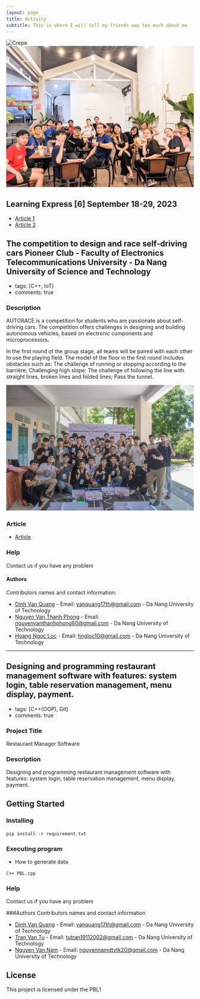 ```yaml
---
layout: page
title: Activity
subtitle: This is where I will tell my friends way too much about me 
---
```

![Crepe](https://github.com/quangdinh17th/quangdinh17th.github.io/blob/master/assets/img/_DSC8205.JPG)
![Crepe](https://github.com/quangdinh17th/quangdinh17th.github.io/blob/master/assets/img/PXL_20230921_141020181.jpg)
## Learning Express [6] September 18-29, 2023
- [Article 1](http://dut.udn.vn/Tintuc/Tintuc/id/8550)
- [Article 2](https://baodanang.vn/channel/5433/202310/thuc-day-trai-nghiem-learning-express-3957936/index.htm?fbclid=IwAR06qA-62psfx14xXODIdMB11QR_hzsCFdmQgKAnt7X0ZslUp2hfPFgglGE)

## The competition to design and race self-driving cars Pioneer Club - Faculty of Electronics Telecommunications University - Da Nang University of Science and Technology
- tags: [C++, IoT]
- comments: true
### Description
AUTORACE is a competition for students who are passionate about self-driving cars. The competition offers challenges in designing and building autonomous vehicles, based on electronic components and microprocessors.

In the first round of the group stage, all teams will be paired with each other to use the playing field. The model of the floor in the first round includes obstacles such as: The challenge of running or stopping according to the barrière; Challenging high slope; The challenge of following the line with straight lines, broken lines and folded lines; Pass the tunnel.

![Crepe](https://github.com/quangdinh17th/quangdinh17th.github.io/blob/master/assets/img/286290990_4632906366811471_4273634123629089881_n.jpg)

### Article
- [Article](https://dsa.org.vn/pioneer-ete-autorace-2022-va-hanh-trinh-kien-tao-dau-moi/)
### Help

Contact us if you have any problem

#### Authors

Contributors names and contact information:
* [Dinh Van Quang](https://www.facebook.com/vanquang17th/) - Email: vanquang17th@gmail.com - Da Nang University of Technology
* [Nguyen Van Thanh Phong](https://www.facebook.com/profile.php?id=100054579217389) - Email: nguyenvanthanhphong60@gmail.com - Da Nang University of Technology
* [Hoang Ngoc Loc](https://www.facebook.com/reddevils.1908) - Email: hngloc10@gmail.com - Da Nang University of Technology
---
## Designing and programming restaurant management software with features: system login, table reservation management, menu display, payment.
- tags: [C++(OOP), Git]
- comments: true

### Project Title
Restaurant Manager Software

### Description
Designing and programming restaurant management software with features: system login, table reservation management, menu display, payment.
## Getting Started

### Installing
```
pip install -r requirement.txt
```

### Executing program

* How to generate data
```
C++ PBL.cpp
```
### Help

Contact us if you have any problem

###Authors
Contributors names and contact information
* [Dinh Van Quang](https://www.facebook.com/vanquang17th/) - Email: vanquang17th@gmail.com - Da Nang University of Technology
* [Tran Van Tu](https://www.facebook.com/vantu1902) - Email: tutran19112002@gmail.com	- Da Nang University of Technology
* [Nguyen Van Nam](https://www.facebook.com/profile.php?id=100018398766743) - Email: nguyennamdtvtk20@gmail.com - Da Nang University of Technology
## License
This project is licensed under the PBL1 
